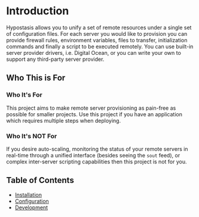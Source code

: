 # Introduction

Hypostasis allows you to unify a set of remote resources under a single set of configuration
files. For each server you would like to provision you can provide firewall rules,
environment variables, files to transfer, initialization commands and finally a script
to be executed remotely. You can use built-in server provider drivers, i.e. Digital
Ocean, or you can write your own to support any third-party server provider.

## Who This is For

### Who It's For

This project aims to make remote server provisioning as pain-free as possible for
smaller projects. Use this project if you have an application which requires multiple
steps when deploying.

### Who It's NOT For

If you desire auto-scaling, monitoring the status of your remote servers in
real-time through a unified interface (besides seeing the `sout` feed), or
complex inter-server scripting capabilities then this project is not for you.

## Table of Contents

- [Installation](install.md)
- [Configuration](config.md)
- [Development](develop.md)
